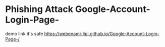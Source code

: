 # Phishing Attack Google-Account-Login-Page-


demo link it's safe 
https://webenami-lipi.github.io/Google-Account-Login-Page-/
